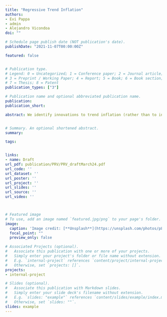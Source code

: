 ```yaml
---
title: "Regressive Trend Inflation"
authors:
- Evi Pappa
- admin
- Alejandro Vicondoa
doi: ""

# Schedule page publish date (NOT publication's date).
publishDate: "2021-11-07T00:00:00Z"

featured: false


# Publication type.
# Legend: 0 = Uncategorized; 1 = Conference paper; 2 = Journal article;
# 3 = Preprint / Working Paper; 4 = Report; 5 = Book; 6 = Book section;
# 7 = Thesis; 8 = Patent
publication_types: ["3"]

# Publication name and optional abbreviated publication name.
publication: 
publication_short: 

abstract: We identify innovations to trend inflation (rather than to inflation) using a standard trend-cycle model to investigate their aggregate and distributional effects. These innovations generate a persistent and sizable contraction in economic activity and are regressive. They harm poor households through the income and expenditure channels and benefit them through the asset holdings channel, and less so through the revaluation channel. We uncover a new operative channel for regressive trend inflation, the liability channel, which is claimed to be very relevant: rich households


# Summary. An optional shortened abstract.
summary: 

tags: 


links: 
- name: Draft 
url_pdf: publication/PRV/PRV_draftMarch24.pdf
url_code: ''
url_dataset: ''
url_poster: ''
url_project: ''
url_slides: ''
url_source: ''
url_video: ''



# Featured image
# To use, add an image named `featured.jpg/png` to your page's folder. 
image:
  caption: 'Image credit: [**Unsplash**](https://unsplash.com/photos/pLCdAaMFLTE)'
  focal_point: ""
  preview_only: false

# Associated Projects (optional).
#   Associate this publication with one or more of your projects.
#   Simply enter your project's folder or file name without extension.
#   E.g. `internal-project` references `content/project/internal-project/index.md`.
#   Otherwise, set `projects: []`.
projects:
- internal-project

# Slides (optional).
#   Associate this publication with Markdown slides.
#   Simply enter your slide deck's filename without extension.
#   E.g. `slides: "example"` references `content/slides/example/index.md`.
#   Otherwise, set `slides: ""`.
slides: example
---
```


